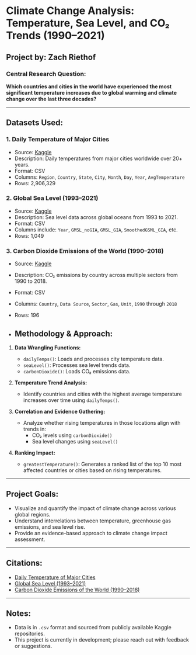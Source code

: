 # Climate Change Analysis: Temperature, Sea Level, and CO₂ Trends (1990–2021)

## Project by: Zach Riethof

### Central Research Question:
**Which countries and cities in the world have experienced the most significant temperature increases due to global warming and climate change over the last three decades?**

---

## Datasets Used:

### 1. Daily Temperature of Major Cities
- Source: [Kaggle](https://www.kaggle.com/datasets/sudalairajkumar/daily-temperature-of-major-cities)
- Description: Daily temperatures from major cities worldwide over 20+ years.
- Format: CSV
- Columns: `Region`, `Country`, `State`, `City`, `Month`, `Day`, `Year`, `AvgTemperature`
- Rows: 2,906,329

### 2. Global Sea Level (1993–2021)
- Source: [Kaggle](https://www.kaggle.com/datasets/kkhandekar/global-sea-level-1993-2021)
- Description: Sea level data across global oceans from 1993 to 2021.
- Format: CSV
- Columns include: `Year`, `GMSL_noGIA`, `GMSL_GIA`, `SmoothedGSML_GIA`, etc.
- Rows: 1,049

### 3. Carbon Dioxide Emissions of the World (1990–2018)
- Source: [Kaggle](https://www.kaggle.com/datasets/ankanhore545/carbon-dioxide-emissions-of-the-world)
- Description: CO₂ emissions by country across multiple sectors from 1990 to 2018.
- Format: CSV
- Columns: `Country`, `Data Source`, `Sector`, `Gas`, `Unit`, `1990` through `2018`
- Rows: 196

- ## Methodology & Approach:

1. **Data Wrangling Functions:**
   - `dailyTemps()`: Loads and processes city temperature data.
   - `seaLevel()`: Processes sea level trends data.
   - `carbonDioxide()`: Loads CO₂ emissions data.

2. **Temperature Trend Analysis:**
   - Identify countries and cities with the highest average temperature increases over time using `dailyTemps()`.

3. **Correlation and Evidence Gathering:**
   - Analyze whether rising temperatures in those locations align with trends in:
     - CO₂ levels using `carbonDioxide()`
     - Sea level changes using `seaLevel()`

4. **Ranking Impact:**
   - `greatestTemperature()`: Generates a ranked list of the top 10 most affected countries or cities based on rising temperatures.

---

##  Project Goals:
- Visualize and quantify the impact of climate change across various global regions.
- Understand interrelations between temperature, greenhouse gas emissions, and sea level rise.
- Provide an evidence-based approach to climate change impact assessment.

---

##  Citations:
- [Daily Temperature of Major Cities](https://www.kaggle.com/datasets/sudalairajkumar/daily-temperature-of-major-cities)
- [Global Sea Level (1993–2021)](https://www.kaggle.com/datasets/kkhandekar/global-sea-level-1993-2021)
- [Carbon Dioxide Emissions of the World (1990–2018)](https://www.kaggle.com/datasets/ankanhore545/carbon-dioxide-emissions-of-the-world)

---

##  Notes:
- Data is in `.csv` format and sourced from publicly available Kaggle repositories.
- This project is currently in development; please reach out with feedback or suggestions.
